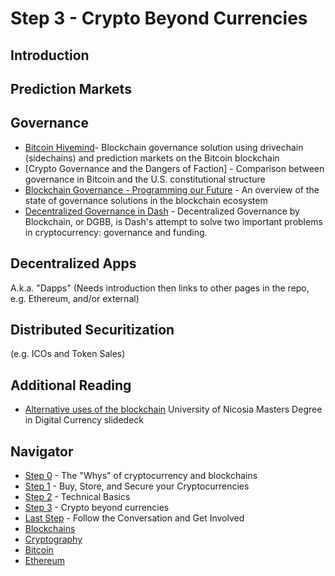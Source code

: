 # Step 3 - Crypto Beyond Currencies

## Introduction

## Prediction Markets

## Governance
- [Bitcoin Hivemind](http://bitcoinhivemind.com/)- Blockchain governance solution using drivechain (sidechains) and prediction markets on the Bitcoin blockchain
- [Crypto Governance and the Dangers of Faction] - Comparison between governance in Bitcoin and the U.S. constitutional structure
- [Blockchain Governance - Programming our Future](https://medium.com/@FEhrsam/blockchain-governance-programming-our-future-c3bfe30f2d74) - An overview of the state of governance solutions in the blockchain ecosystem
- [Decentralized Governance in Dash](https://www.dash.org/governance/) - Decentralized Governance by Blockchain, or DGBB, is Dash's attempt to solve two important problems in cryptocurrency: governance and funding.

## Decentralized Apps
A.k.a. "Dapps"
(Needs introduction then links to other pages in the repo, e.g. Ethereum, and/or external)

## Distributed Securitization
(e.g. ICOs and Token Sales)

## Additional Reading
- [Alternative uses of the blockchain](https://drive.google.com/open?id=1sGBDc_b81L7dhW2A5lD03nri0d9_4eZK) University of Nicosia Masters Degree in Digital Currency slidedeck

## Navigator
- [Step 0](./step0.md) - The "Whys" of cryptocurrency and blockchains
- [Step 1](./step1.md) - Buy, Store, and Secure your Cryptocurrencies
- [Step 2](./step2.md) - Technical Basics
- [Step 3](./step3.md) - Crypto beyond currencies
- [Last Step](./last-step.md) - Follow the Conversation and Get Involved
- [Blockchains](./blockchains/blockchains.md)
- [Cryptography](./cryptography/introduction.md)
- [Bitcoin](./bitcoin/bitcoin.md)
- [Ethereum](./ethereum/ethereum.md)
